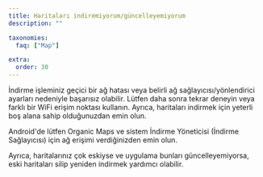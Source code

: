 ```yaml
---
title: Haritaları indiremiyorum/güncelleyemiyorum
description: ""

taxonomies:
  faq: ["Map"]

extra:
  order: 30
---
```


İndirme işleminiz geçici bir ağ hatası veya belirli ağ sağlayıcısı/yönlendirici ayarları nedeniyle başarısız olabilir. Lütfen daha sonra tekrar deneyin veya farklı bir WiFi erişim noktası kullanın. Ayrıca, haritaları indirmek için yeterli boş alana sahip olduğunuzdan emin olun.

Android'de lütfen Organic Maps ve sistem İndirme Yöneticisi (İndirme Sağlayıcısı) için ağ erişimi verdiğinizden emin olun.

Ayrıca, haritalarınız çok eskiyse ve uygulama bunları güncelleyemiyorsa, eski haritaları silip yeniden indirmek yardımcı olabilir.
